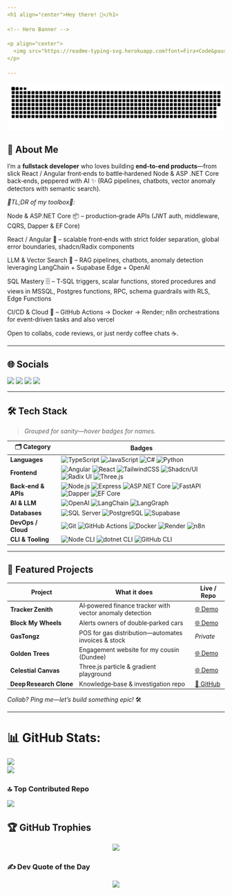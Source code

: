 ```yaml
---
<h1 align="center">Hey there! 👋</h1>

<!-- Hero Banner -->

<p align="center">
  <img src="https://readme-typing-svg.herokuapp.com?font=Fira+Code&pause=10&multiline=true&width=700&height=80&lines=I'm+Khumeren,+Full‑Stack+%26+LLM+Developer;Crafting+Web+%2B+AI+experiences+from+Rawang%2C+MY" alt="Khumeren banner"/>
</p>

---
```


<picture>
  <source media="(prefers-color-scheme: dark)"  srcset="github-snake-dark.svg" />
  <source media="(prefers-color-scheme: light)" srcset="github-snake.svg" />
  <img alt="github-snake" src="github-snake.svg" />
</picture>




## 💫 About Me

I’m a **fullstack developer** who loves building **end‑to‑end products**—from slick React / Angular front‑ends to battle‑hardened Node & ASP .NET Core back‑ends, peppered with AI ✨ (RAG pipelines, chatbots, vector anomaly detectors with semantic search).

*💨TL;DR of my toolbox💨:*

Node & ASP.NET Core 📦 – production‑grade APIs (JWT auth, middleware, CQRS, Dapper & EF Core)

 React / Angular  🎨 – scalable front‑ends with strict folder separation, global error boundaries, shadcn/Radix components

LLM & Vector Search 🤖 – RAG pipelines, chatbots, anomaly detection leveraging LangChain + Supabase Edge + OpenAI

SQL Mastery 🗄️ – T‑SQL triggers, scalar functions, stored procedures and views in MSSQL, Postgres functions, RPC, schema guardrails with RLS, Edge Functions

CI/CD & Cloud 🚀 – GitHub Actions → Docker → Render; n8n orchestrations for event‑driven tasks and also vercel

Open to collabs, code reviews, or just nerdy coffee chats ☕.

---

## 🌐 Socials

<p align="left">
  <a href="https://www.linkedin.com/in/khumeren-ramuseren-857836263/" target="_blank"><img src="https://img.shields.io/badge/LinkedIn-0A66C2?style=for-the-badge&logo=linkedin&logoColor=white" /></a>
  <a href="https://twitch.tv/triunai03" target="_blank"><img src="https://img.shields.io/badge/Twitch-9146FF?style=for-the-badge&logo=twitch&logoColor=white" /></a>
  <a href="https://codepen.io/khumeren" target="_blank"><img src="https://img.shields.io/badge/CodePen-000000?style=for-the-badge&logo=codepen&logoColor=white" /></a>
  <a href="mailto:khumeren@gmail.com"><img src="https://img.shields.io/badge/Email-D14836?style=for-the-badge&logo=gmail&logoColor=white" /></a>
</p>

---

## 🛠️ Tech Stack

> *Grouped for sanity—hover badges for names.*

| 🗂️ **Category**    | Badges                                                                                                                                                                                                                                                                                                                                                                                                                                                                                                                                                                                                                                                                     |
| ------------------- | -------------------------------------------------------------------------------------------------------------------------------------------------------------------------------------------------------------------------------------------------------------------------------------------------------------------------------------------------------------------------------------------------------------------------------------------------------------------------------------------------------------------------------------------------------------------------------------------------------------------------------------------------------------------------- |
| **Languages**       | ![TypeScript](https://img.shields.io/badge/-TypeScript-3178C6?style=for-the-badge\&logo=typescript\&logoColor=white) ![JavaScript](https://img.shields.io/badge/-JavaScript-F7DF1E?style=for-the-badge\&logo=javascript\&logoColor=black) ![C#](https://img.shields.io/badge/-C%23-239120?style=for-the-badge\&logo=csharp\&logoColor=white) ![Python](https://img.shields.io/badge/-Python-3776AB?style=for-the-badge\&logo=python\&logoColor=white)                                                                                                                                                                                                                      |
| **Frontend**        | ![Angular](https://img.shields.io/badge/-Angular-DD0031?style=for-the-badge\&logo=angular\&logoColor=white) ![React](https://img.shields.io/badge/-React-20232A?style=for-the-badge\&logo=react\&logoColor=61DAFB) ![TailwindCSS](https://img.shields.io/badge/-TailwindCSS-38B2AC?style=for-the-badge\&logo=tailwindcss\&logoColor=white) ![Shadcn/UI](https://img.shields.io/badge/-shadcn%2Fui-000?style=for-the-badge\&logo=vercel\&logoColor=white) ![Radix UI](https://img.shields.io/badge/-Radix%20UI-161618?style=for-the-badge\&logoColor=white) ![Three.js](https://img.shields.io/badge/-Three.js-000?style=for-the-badge\&logo=three.js\&logoColor=white)     |
| **Back‑end & APIs** | ![Node.js](https://img.shields.io/badge/-Node.js-339933?style=for-the-badge\&logo=node.js\&logoColor=white) ![Express](https://img.shields.io/badge/-Express-000000?style=for-the-badge\&logo=express\&logoColor=white) ![ASP.NET Core](https://img.shields.io/badge/-ASP.NET%20Core-512BD4?style=for-the-badge\&logo=.net\&logoColor=white) ![FastAPI](https://img.shields.io/badge/-FastAPI-009688?style=for-the-badge\&logo=fastapi\&logoColor=white) ![Dapper](https://img.shields.io/badge/-Dapper-512BD4?style=for-the-badge\&logo=.net\&logoColor=white) ![EF Core](https://img.shields.io/badge/-EF%20Core-68217A?style=for-the-badge\&logo=.net\&logoColor=white) |
| **AI & LLM**        | ![OpenAI](https://img.shields.io/badge/-OpenAI-000?style=for-the-badge\&logo=openai\&logoColor=white) ![LangChain](https://img.shields.io/badge/-LangChain-1E88E5?style=for-the-badge) ![LangGraph](https://img.shields.io/badge/-LangGraph-1E88E5?style=for-the-badge)                                                                                                                                                                                                                                                                                                                                                                                                    |
| **Databases**       | ![SQL Server](https://img.shields.io/badge/-SQL%20Server-CC2927?style=for-the-badge\&logo=microsoft-sql-server\&logoColor=white) ![PostgreSQL](https://img.shields.io/badge/-PostgreSQL-4169E1?style=for-the-badge\&logo=postgresql\&logoColor=white) ![Supabase](https://img.shields.io/badge/-Supabase-3ECF8E?style=for-the-badge\&logo=supabase\&logoColor=white)                                                                                                                                                                                                                                                                                                       |
| **DevOps / Cloud**  | ![Git](https://img.shields.io/badge/-Git-F05032?style=for-the-badge\&logo=git\&logoColor=white) ![GitHub Actions](https://img.shields.io/badge/-GitHub%20Actions-2088FF?style=for-the-badge\&logo=github-actions\&logoColor=white) ![Docker](https://img.shields.io/badge/-Docker-2496ED?style=for-the-badge\&logo=docker\&logoColor=white) ![Render](https://img.shields.io/badge/-Render-46E3B7?style=for-the-badge\&logo=render\&logoColor=black) ![n8n](https://img.shields.io/badge/-n8n-EA580C?style=for-the-badge\&logo=n8n\&logoColor=white)                                                                                                                       |
| **CLI & Tooling**   | ![Node CLI](https://img.shields.io/badge/-Node%20CLI-339933?style=for-the-badge\&logo=node.js\&logoColor=white) ![dotnet CLI](https://img.shields.io/badge/-dotnet%20CLI-512BD4?style=for-the-badge\&logo=.net\&logoColor=white) ![GitHub CLI](https://img.shields.io/badge/-GitHub%20CLI-181717?style=for-the-badge\&logo=github\&logoColor=white)                                                                                                                                                                                                                                                                                                                        |

---

## 🚀 Featured Projects

| Project                 | What it does                                             | Live / Repo                                              |
| ----------------------- | -------------------------------------------------------- | -------------------------------------------------------- |
| **Tracker Zenith**      | AI‑powered finance tracker with vector anomaly detection | [🌐 Demo](https://tracker-zenith.onrender.com/)          |
| **Block My Wheels**     | Alerts owners of double‑parked cars                      | [🌐 Demo](https://block-my-wheels.onrender.com/)         |
| **GasTongz**            | POS for gas distribution—automates invoices & stock      | *Private*                                                |
| **Golden Trees**        | Engagement website for my cousin (Dundee)                | [🌐 Demo](https://golden-trees.onrender.com/)            |
| **Celestial Canvas**    | Three.js particle & gradient playground                  | [🌐 Demo](https://celestial-trails-canvas.onrender.com/) |
| **Deep Research Clone** | Knowledge‑base & investigation repo                      | [📂 GitHub](https://github.com/triunai/DeepResearch-Py)  |

*Collab? Ping me—let’s build something epic!* 🛠️

---

# 📊 GitHub Stats:
![](https://nirzak-streak-stats.vercel.app/?user=triunai&theme=radical&hide_border=false)<br/> ![](https://github-readme-stats.vercel.app/api/top-langs/?username=triunai&theme=radical&hide_border=false&include_all_commits=false&count_private=false&layout=compact)


### 🔝 Top Contributed Repo
![](https://github-contributor-stats.vercel.app/api?username=triunai&limit=5&theme=dark&combine_all_yearly_contributions=true)


## 🏆 GitHub Trophies

<p align="center">
  <img src="https://github-profile-trophy.vercel.app/?username=triunai&theme=radical&no-frame=true&no-bg=true&margin-w=4" />
</p>

### ✍️ Dev Quote of the Day

<p align="center">
  <img src="https://quotes-github-readme.vercel.app/api?type=vertical&theme=radical" />
</p>


<!-- Proudly crafted by Khumeren + ChatGPT ✨ -->
